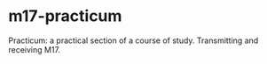 # m17-practicum
Practicum: a practical section of a course of study. Transmitting and receiving M17.
